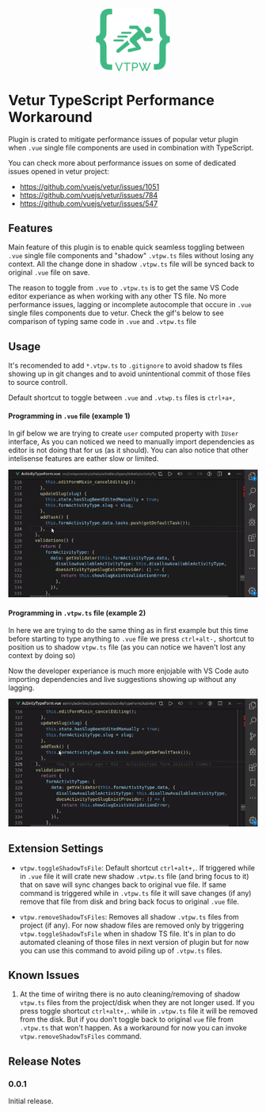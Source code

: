 <p align="center">
  <img 
       src="https://raw.githubusercontent.com/snovakovic/vtpw/master/logo.png" 
       alt="logo"
       width="150"
   />
</p>

# **V**etur **T**ypeScript **P**erformance **W**orkaround

Plugin is crated to mitigate performance issues of popular vetur plugin when `.vue` single file components are used in combination with TypeScript.

You can check more about performance issues on some of dedicated issues opened in vetur project:

* https://github.com/vuejs/vetur/issues/1051
* https://github.com/vuejs/vetur/issues/784
* https://github.com/vuejs/vetur/issues/547

## Features

Main feature of this plugin is to enable quick seamless toggling between `.vue` single file components and "shadow" `.vtpw.ts` files without losing any context. All the change done in shadow `.vtpw.ts` file will be synced back to original `.vue` file on save.

The reason to toggle from `.vue` to `.vtpw.ts` is to get the same VS Code editor experiance as when working with any other TS file. No more performance issues, lagging or incomplete autocomple that occure in `.vue` single files components due to vetur. Check the gif's below to see comparison of typing same code in `.vue` and `.vtpw.ts` file

## Usage

It's recomended to add `*.vtpw.ts` to `.gitignore` to avoid shadow ts files showing up in git changes and to avoid unintentional commit of those files to source controll.

Default shortcut to toggle between `.vue` and `.vtwp.ts` files is `ctrl+a+,`

#### Programming in `.vue` file (example 1)

In gif below we are trying to create `user` computed property with `IUser` interface, As you can noticed we need to manually import dependencies as editor is not doing that for us (as it should). You can also notice that other intelisense features are eather slow or limited. 

![preview](https://raw.githubusercontent.com/snovakovic/vtpw/master/vue-file.gif)

#### Programming in `.vtpw.ts` file (example 2)

In here we are trying to do the same thing as in first example but this time before starting to type anything to `.vue` file we press `ctrl+alt-,` shortcut to position us to shadow `vtpw.ts` file (as you can notice we haven't lost any context by doing so)

Now the developer experiance is much more enjojable with VS Code auto importing dependencies and live suggestions showing up without any lagging. 

![preview](https://raw.githubusercontent.com/snovakovic/vtpw/master/vtpw.gif)


## Extension Settings

* `vtpw.toggleShadowTsFile`: Default shortcut `ctrl+alt+,`. If triggered while in `.vue` file
it will crate new shadow `.vtpw.ts` file (and bring focus to it) that on save will sync changes back to original vue file.
If same command is triggered while in `.vtpw.ts` file it will save changes (if any) remove that file from disk
and bring back focus to original `.vue` file.

* `vtpw.removeShadowTsFiles`: Removes all shadow `.vtpw.ts` files from project (if any). For now shadow files are removed only
by triggering `vtpw.toggleShadowTsFile` when in shadow TS file. It's in plan to do automated cleaning of those files in next version of plugin but for now you can use this command to avoid piling up of `.vtpw.ts` files.

## Known Issues

1) At the time of wiritng there is no auto cleaning/removing of shadow `vtpw.ts` files from the project/disk when they are not longer used. If you press toggle shortcut `ctrl+alt+,`. while in `.vtpw.ts` file it will be removed from the disk. But if you don't toggle back to original `vue` file from `.vtpw.ts` that won't happen. As a workaround for now you can invoke `vtpw.removeShadowTsFiles` command. 

## Release Notes

### 0.0.1

Initial release.
